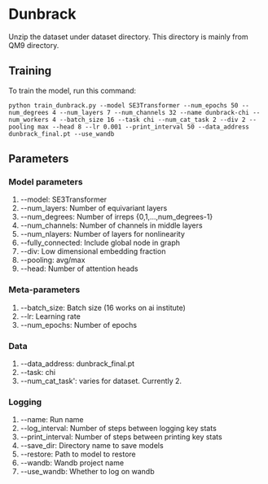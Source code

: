 # Dunbrack

Unzip the dataset under dataset directory. This directory is mainly from QM9 directory.

## Training

To train the model, run this command:

```train
python train_dunbrack.py --model SE3Transformer --num_epochs 50 --num_degrees 4 --num_layers 7 --num_channels 32 --name dunbrack-chi --num_workers 4 --batch_size 16 --task chi --num_cat_task 2 --div 2 --pooling max --head 8 --lr 0.001 --print_interval 50 --data_address dunbrack_final.pt --use_wandb
```

## Parameters
### Model parameters
1. --model: SE3Transformer
2. --num_layers: Number of equivariant layers
3. --num_degrees: Number of irreps {0,1,...,num_degrees-1}
4. --num_channels: Number of channels in middle layers
5. --num_nlayers: Number of layers for nonlinearity
6. --fully_connected: Include global node in graph
7. --div: Low dimensional embedding fraction
8. --pooling: avg/max
9. --head: Number of attention heads

### Meta-parameters
1. --batch_size: Batch size (16 works on ai institute)
2. --lr: Learning rate 
3. --num_epochs: Number of epochs

### Data
1. --data_address: dunbrack_final.pt
2. --task: chi
3. --num_cat_task': varies for dataset. Currently 2.

### Logging
1. --name: Run name
2. --log_interval: Number of steps between logging key stats
3. --print_interval: Number of steps between printing key stats
4. --save_dir: Directory name to save models
5. --restore: Path to model to restore
6. --wandb: Wandb project name
7. --use_wandb: Whether to log on wandb

